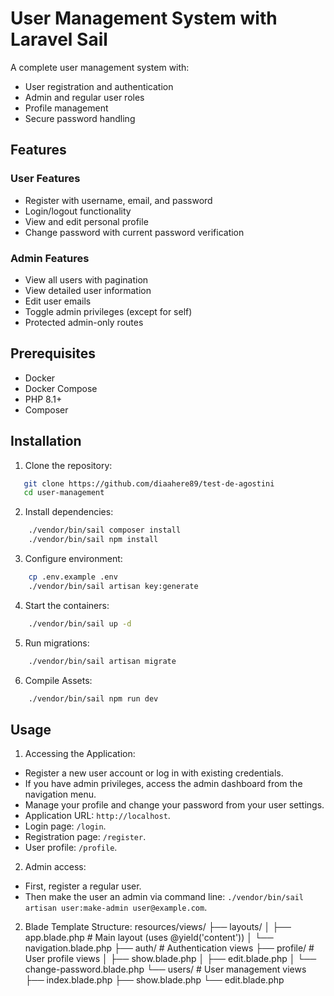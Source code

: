 # User Management System with Laravel Sail

A complete user management system with:
- User registration and authentication
- Admin and regular user roles
- Profile management
- Secure password handling

## Features

### User Features
- Register with username, email, and password
- Login/logout functionality
- View and edit personal profile
- Change password with current password verification

### Admin Features
- View all users with pagination
- View detailed user information
- Edit user emails
- Toggle admin privileges (except for self)
- Protected admin-only routes

## Prerequisites

- Docker
- Docker Compose
- PHP 8.1+
- Composer

## Installation

1. Clone the repository:
```bash
   git clone https://github.com/diaahere89/test-de-agostini
   cd user-management
```

2. Install dependencies:
```bash
    ./vendor/bin/sail composer install
    ./vendor/bin/sail npm install
```

3. Configure environment:
```bash
    cp .env.example .env
    ./vendor/bin/sail artisan key:generate
```

4. Start the containers:
```bash
    ./vendor/bin/sail up -d
```

5. Run migrations:
```bash
    ./vendor/bin/sail artisan migrate
```

6. Compile Assets:
```bash
    ./vendor/bin/sail npm run dev
```


## Usage
1. Accessing the Application:
- Register a new user account or log in with existing credentials.
- If you have admin privileges, access the admin dashboard from the navigation menu.
- Manage your profile and change your password from your user settings.
- Application URL: `http://localhost`.
- Login page: `/login`.
- Registration page: `/register`.
- User profile: `/profile`.

2. Admin access:
- First, register a regular user.
- Then make the user an admin via command line: `./vendor/bin/sail artisan user:make-admin user@example.com`.

2. Blade Template Structure:
resources/views/
├── layouts/
│   ├── app.blade.php      # Main layout (uses @yield('content'))
│   └── navigation.blade.php
├── auth/                  # Authentication views
├── profile/               # User profile views
│   ├── show.blade.php
│   ├── edit.blade.php
│   └── change-password.blade.php
└── users/                 # User management views
    ├── index.blade.php
    ├── show.blade.php
    └── edit.blade.php